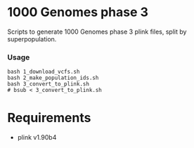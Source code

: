 # 1000 Genomes phase 3

Scripts to generate 1000 Genomes phase 3 plink files, split by superpopulation.


### Usage
```
bash 1_download_vcfs.sh
bash 2_make_population_ids.sh
bash 3_convert_to_plink.sh
# bsub < 3_convert_to_plink.sh
```

# Requirements

- plink v1.90b4
